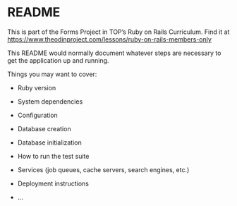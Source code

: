# README
This is part of the Forms Project in TOP’s Ruby on  Rails Curriculum. Find it at https://www.theodinproject.com/lessons/ruby-on-rails-members-only 

This README would normally document whatever steps are necessary to get the
application up and running.

Things you may want to cover:

* Ruby version

* System dependencies

* Configuration

* Database creation

* Database initialization

* How to run the test suite

* Services (job queues, cache servers, search engines, etc.)

* Deployment instructions

* ...
